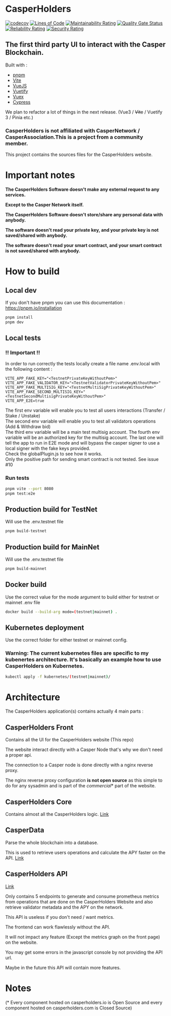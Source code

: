 # CasperHolders
[![codecov](https://codecov.io/gh/casperholders/casperholdersfront/branch/main/graph/badge.svg?token=J111YFA2Q3)](https://codecov.io/gh/casperholders/casperholdersfront)
[![Lines of Code](https://sonarcloud.io/api/project_badges/measure?project=casperholders_casperholdersfront&metric=ncloc)](https://sonarcloud.io/summary/new_code?id=casperholders_casperholdersfront)
[![Maintainability Rating](https://sonarcloud.io/api/project_badges/measure?project=casperholders_casperholdersfront&metric=sqale_rating)](https://sonarcloud.io/summary/new_code?id=casperholders_casperholdersfront)
[![Quality Gate Status](https://sonarcloud.io/api/project_badges/measure?project=casperholders_casperholdersfront&metric=alert_status)](https://sonarcloud.io/summary/new_code?id=casperholders_casperholdersfront)
[![Reliability Rating](https://sonarcloud.io/api/project_badges/measure?project=casperholders_casperholdersfront&metric=reliability_rating)](https://sonarcloud.io/summary/new_code?id=casperholders_casperholdersfront)
[![Security Rating](https://sonarcloud.io/api/project_badges/measure?project=casperholders_casperholdersfront&metric=security_rating)](https://sonarcloud.io/summary/new_code?id=casperholders_casperholdersfront)

## The first third party UI to interact with the Casper Blockchain.

Built with :
- [pnpm](https://pnpm.io/)
- [Vite](https://vitejs.dev/)
- [VueJS](https://v2.vuejs.org/)
- [Vuetify](https://vuetifyjs.com/en/)
- [Vuex](https://vuex.vuejs.org/)
- [Cypress](https://www.cypress.io/)

We plan to refactor a lot of things in the next release. (Vue3 / ~~Vite~~ / Vuetify 3 / Pinia etc.)

### CasperHolders is not affiliated with CasperNetwork / CasperAssociation.This is a project from a community member.

This project contains the sources files for the CasperHolders website.

# Important notes

**The CasperHolders Software doesn't make any external request to any services.**

**Except to the Casper Network itself.**

**The CasperHolders Software doesn't store/share any personal data with anybody.**

**The software doesn't read your private key, and your private key is not saved/shared with anybody.**

**The software doesn't read your smart contract, and your smart contract is not saved/shared with anybody.**

# How to build

## Local dev

If you don't have pnpm you can use this documentation : https://pnpm.io/installation

```bash
pnpm install
pnpm dev
```

## Local tests

### !! Important !!

In order to run correctly the tests locally create a file name .env.local with the following content :

```
VITE_APP_FAKE_KEY="<TestnetPrivateKeyWithoutPem>"
VITE_APP_FAKE_VALIDATOR_KEY="<TestnetValidatorPrivateKeyWithoutPem>"
VITE_APP_FAKE_MULTISIG_KEY="<TestnetMultiSigPrivateKeyWithoutPem>"
VITE_APP_FAKE_SECOND_MULTISIG_KEY="<TestnetSecondMultisigPrivateKeyWithoutPem>"
VITE_APP_E2E=true
```

The first env variable will enable you to test all users interactions (Transfer / Stake / Unstake)  
The second env variable will enable you to test all validators operations (Add & Withdraw bid)  
The third env variable will be a main test multisig account.
The fourth env variable will be an authorized key for the multisig account.
The last one will tell the app to run in E2E mode and will bypass the casper signer to use a local signer with the fake keys provided.  
Check the globalPlugin.js to see how it works.  
Only the positive path for sending smart contract is not tested. See issue #10

### Run tests
```bash
pnpm vite --port 8080
pnpm test:e2e
```

## Production build for TestNet

Will use the .env.testnet file

```bash
pnpm build-testnet
```

## Production build for MainNet

Will use the .env.testnet file

```bash
pnpm build-mainnet
```

## Docker build

Use the correct value for the mode argument to build either for testnet or mainnet .env file

```bash
docker build --build-arg mode=(testnet|mainnet) . 
```

## Kubernetes deployment

Use the correct folder for either testnet or mainnet config.

### Warning: The current kubernetes files are specific to my kubenertes architecture. It's basically an example how to use CasperHolders on Kubernetes.

```bash
kubectl apply -f kubernetes/(testnet|mainnet)/
```

# Architecture

The CasperHolders application(s) contains actually 4 main parts :

## CasperHolders Front
Contains all the UI for the CasperHolders website (This repo)

The website interact directly with a Casper Node that's why we don't need a proper api.

The connection to a Casper node is done directly with a nginx reverse proxy.

The nginx reverse proxy configuration **is not open source** as this simple to do for any sysadmin and is part of the *commercial** part of the website.

## CasperHolders Core
Contains almost all the CasperHolders logic. [Link](https://github.com/casperholders/casperholderscore)

## CasperData

Parse the whole blockchain into a database.

This is used to retrieve users operations and calculate the APY faster on the API. [Link](https://github.com/casperholders/casperdata)

## CasperHolders API

[Link](https://github.com/casperholders/casperholdersapi)

Only contains 5 endpoints to generate and consume prometheus metrics from operations that are done on the CasperHolders Website
and also retrieve validator metadata and the APY on the network.

This API is useless if you don't need / want metrics.

The frontend can work flawlessly without the API. 

It will not impact any feature (Except the metrics graph on the front page) on the website.

You may get some errors in the javascript console by not providing the API url.

Maybe in the future this API will contain more features.
    
# Notes
(* Every component hosted on casperholders.io is Open Source and every component hosted on casperholders.com is Closed Source)


